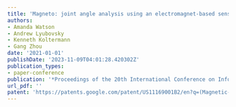 ```yaml
---
title: 'Magneto: joint angle analysis using an electromagnet-based sensing method'
authors:
- Amanda Watson
- Andrew Lyubovsky
- Kenneth Koltermann
- Gang Zhou
date: '2021-01-01'
publishDate: '2023-11-09T04:01:28.420302Z'
publication_types:
- paper-conference
publication: '*Proceedings of the 20th International Conference on Information Processing in Sensor Networks (co-located with CPS-IoT Week 2021)*'
url_pdf: '' 
patent: 'https://patents.google.com/patent/US11169001B2/en?q=(Magnetic-based+motion+monitoring+two+objects+sharing+common+joint)&inventor=Amanda+Watson&oq=Amanda+Watson+Magnetic-based+motion+monitoring+for+two+objects+sharing+common+joint'  
---
```

